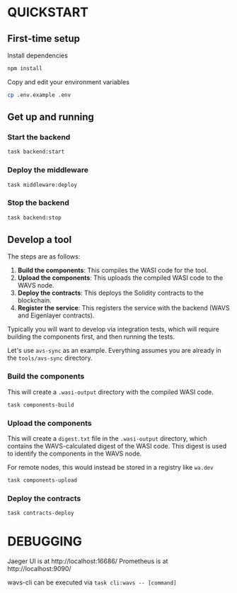 # QUICKSTART

## First-time setup

Install dependencies
```bash
npm install
```

Copy and edit your environment variables
```bash
cp .env.example .env
```

## Get up and running

### Start the backend
```bash
task backend:start
```

### Deploy the middleware 
```bash
task middleware:deploy
```


### Stop the backend

```bash
task backend:stop
```

## Develop a tool 
The steps are as follows:

1. **Build the components**: This compiles the WASI code for the tool.
2. **Upload the components**: This uploads the compiled WASI code to the WAVS node.
3. **Deploy the contracts**: This deploys the Solidity contracts to the blockchain.
4. **Register the service**: This registers the service with the backend (WAVS and Eigenlayer contracts).

Typically you will want to develop via integration tests, which will require building the components first, and then running the tests.

Let's use `avs-sync` as an example. Everything assumes you are already in the `tools/avs-sync` directory.

### Build the components

This will create a `.wasi-output` directory with the compiled WASI code.

```bash
task components-build
```

### Upload the components

This will create a `digest.txt` file in the `.wasi-output` directory, which contains the WAVS-calculated digest of the WASI code. This digest is used to identify the components in the WAVS node. 

For remote nodes, this would instead be stored in a registry like `wa.dev`

```bash
task components-upload
```

### Deploy the contracts 

```bash
task contracts-deploy 
```


# DEBUGGING

Jaeger UI is at http://localhost:16686/
Prometheus is at http://localhost:9090/

wavs-cli can be executed via `task cli:wavs -- [command]` 